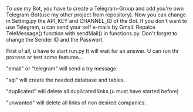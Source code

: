 To use my Bot, you have to create a Telegram-Group and add you're own Telegram-Bot(use my other project from repository). Now you can change in Setting.py the API_KEY and CHANNEL_ID of the Bot. 
If you don't want to use Telegram, u can send your self e-mails by Gmail. Repalce TeleMessage() function with sendMail() in functions.py. Don't forget to change the Sender ID and the Passwort. 

First of all, u have to start run.py
It will wait for an answer. U can run thr process or test some features...


"email" or "telegram" will send a try message.

"sql" will create the needed database and tables.

"duplicated" will delete all duplicated links.(u must have started before)

"unwanted" will delete all links of non desired companies.
